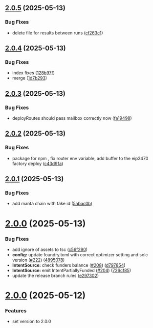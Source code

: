 ## [2.0.5](https://github.com/eco/eco-routes/compare/v2.0.4...v2.0.5) (2025-05-13)

### Bug Fixes

- delete file for results between runs ([cf263c1](https://github.com/eco/eco-routes/commit/cf263c155dade5a6017dcde815f6cf0de47d0140))

## [2.0.4](https://github.com/eco/eco-routes/compare/v2.0.3...v2.0.4) (2025-05-13)

### Bug Fixes

- index fixes ([128b97f](https://github.com/eco/eco-routes/commit/128b97fa2aabbcd0279468f0f13bf1fe401cf519))
- merge ([1d7b293](https://github.com/eco/eco-routes/commit/1d7b293b25c0538500362f4967aae515c282e308))

## [2.0.3](https://github.com/eco/eco-routes/compare/v2.0.2...v2.0.3) (2025-05-13)

### Bug Fixes

- deployRoutes should pass mailbox correctly now ([fa19498](https://github.com/eco/eco-routes/commit/fa19498132c54159237a8a690db43b639eb2f1d7))

## [2.0.2](https://github.com/eco/eco-routes/compare/v2.0.1...v2.0.2) (2025-05-13)

### Bug Fixes

- package for npm , fix router env variable, add buffer to the eip2470 factory deploy ([c43d91a](https://github.com/eco/eco-routes/commit/c43d91ac6359230c58a11fbcf8561e09eec4838e))

## [2.0.1](https://github.com/eco/eco-routes/compare/v2.0.0...v2.0.1) (2025-05-13)

### Bug Fixes

- add manta chain with fake id ([5abac0b](https://github.com/eco/eco-routes/commit/5abac0b6be5303d141e0d9a254fb3c2977774901))

# [2.0.0](https://github.com/eco/eco-routes/compare/v1.6.1...v2.0.0) (2025-05-13)

### Bug Fixes

- add ignore of assets to tsc ([c56f290](https://github.com/eco/eco-routes/commit/c56f290d40c982ac73db7e3ab52983acae484d45))
- **config:** update foundry.toml with correct optimizer setting and solc version ([#222](https://github.com/eco/eco-routes/issues/222)) ([4895078](https://github.com/eco/eco-routes/commit/48950783fe5afa632ab790a0f66ed061e569c416))
- **IntentSource:** check funders balance ([#208](https://github.com/eco/eco-routes/issues/208)) ([d797854](https://github.com/eco/eco-routes/commit/d79785448e6aa905c49d5c75252df3dd51daead4))
- **IntentSource:** emit IntentPartiallyFunded ([#204](https://github.com/eco/eco-routes/issues/204)) ([726cf85](https://github.com/eco/eco-routes/commit/726cf851c66a21770d05441768178f556a818eab))
- update the release branch rules ([e297302](https://github.com/eco/eco-routes/commit/e29730265af381425111a9045cf0bc976b997fb7))

# [2.0.0](https://github.com/eco/eco-routes/compare/v1.19.2-beta...77156f0fa0d0a0f9932d74270f2acebffc61fc97) (2025-05-12)

### Features

- set version to 2.0.0
